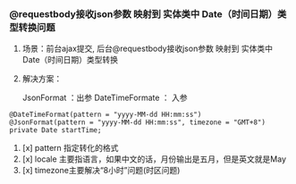 ### @requestbody接收json参数 映射到 实体类中 Date（时间日期）类型转换问题

1. 场景：前台ajax提交, 后台@requestbody接收json参数 映射到 实体类中 Date（时间日期）类型转换
2. 解决方案：

   JsonFormat ：出参     DateTimeFormate ： 入参

```
@DateTimeFormat(pattern = "yyyy-MM-dd HH:mm:ss")
@JsonFormat(pattern = "yyyy-MM-dd HH:mm:ss", timezone = "GMT+8")
private Date startTime;
```

1. [x] pattern 指定转化的格式
2. [x] locale  主要指语言，如果中文的话，月份输出是五月，但是英文就是May
3. [x] timezone主要解决“8小时”问题\(时区问题\)



